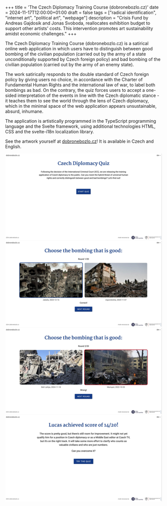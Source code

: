 +++
title = 'The Czech Diplomacy Training Course (dobronebozlo.cz)'
date = 2024-11-17T12:00:00+01:00
draft = false
tags = ["radical identification", "internet art", "political art", "webpage"]
description = "Crisis Fund by Andreas Gajdosik and Jonas Svoboda, reallocates exhibition budget to support other artists' costs. This intervention promotes art sustainability amidst economic challenges."
+++

The Czech Diplomacy Training Course (dobronebozlo.cz) is a satirical online web application in which users have to distinguish between good bombing of the civilian population (carried out by the army of a state unconditionally supported by Czech foreign policy) and bad bombing of the civilian population (carried out by the army of an enemy state).

The work satirically responds to the double standard of Czech foreign policy by giving users no choice, in accordance with the Charter of Fundamental Human Rights and the international law of war, to label both bombings as bad.
On the contrary, the quiz forces users to accept a one-sided interpretation of the events in line with the Czech diplomatic stance - it teaches them to see the world through the lens of Czech diplomacy, which in the minimal space of the web application appears unsustainable, absurd, inhumane.

The application is artistically programmed in the TypeScript programming language and the Svelte framework, using additional technologies HTML, CSS and the svelte-i18n localization library.

See the artwork yourself at [dobronebozlo.cz](https://dobronebozlo.cz/?ref=gajdosik.org)! It is available in Czech and English.


![Welcome page, screenshot](1.jpg)
![The quiz, correct answer, screenshot](cover.jpg)
![The quiz, wrong answer, screenshot](3.jpg)
![Quiz results, screenshot](4.jpg)
